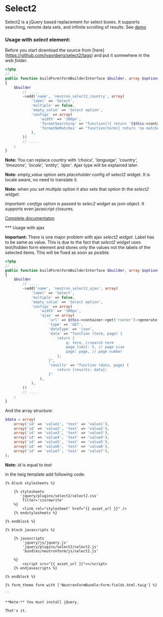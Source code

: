 Select2
=======

Select2 is a jQuery based replacement for select boxes. It supports searching, remote data sets, and infinite scrolling of results. See [demo](http://ivaynberg.github.com/select2/)

### Usage with *select* element:

Before you start download the source from [here] (https://github.com/ivaynberg/select2/tags) and put it somewhere in the *web folder*.

``` php
<?php
// ...
public function buildForm(FormBuilderInterface $builder, array $options)
{
    $builder
        // .....
        ->add('name', 'neutron_select2_country', array(
            'label' => 'Select', 
            'multiple' => false,
            'empty_value' => 'Select option',
            'configs' => array(
                'width' => '300px',
                'formatSearching' => "function(){ return '{$this->container->get('translator')->trans('searching')}'; }",
                'formatNoMatches' => "function(term){ return 'no matches found for ' + term;}" 
            ),
        ))
		// .....
    ;
}
```

**Note:** You can replace *country* with *'choice', 'language', 'country', 'timezone', 'locale', 'entity', 'ajax'*. Ajax type will be explained later.

**Note:** *empty_value* option sets *placeholder* config of select2 widget. It is locale aware, no need to translate it. 

**Note:** when you set *multiple* option it also sets that option th the *select2 widget*.

*Important:* *configs* option is passed to *selec2 widget* as json object. It supports even javascript closures.

[Complete documentaton](http://ivaynberg.github.com/select2/)


*** Usage with ajax

**Important:** There is one major problem with ajax *select2 widget*. Label has to be same as value. 
This is due to the fact that *select2 widget* uses text/hidden form element and stores only the values not the labels of the selected items.
This will be fixed as soon as posible.


``` php
<?php
// ...
public function buildForm(FormBuilderInterface $builder, array $options)
{
    $builder
        // .....
        ->add('name', 'neutron_select2_ajax', array(
            'label' => 'Select', 
            'multiple' => false,
            'empty_value' => 'Select option',
            'configs' => array(
                'width' => '300px',
                'ajax' => array(
                    'url' => $this->container->get('router')->generate('autocomplete', array(), true),
                    'type' => 'GET',
                    'dataType' => 'json',  
                    'data' => "function (term, page) {
                        return {
                            q: term, //search term
                            page_limit: 5, // page size
                            page: page, // page number
                        };
                    }",
                    'results' => "function (data, page) { 
                        return {results: data};
                    }"      
                ),
            ),
        ))
		// .....
    ;
}
```

And the array structure:

``` php
$data = array(
    array('id' => 'value1', 'text' => 'value1'),
    array('id' => 'value2', 'text' => 'value2'),
    array('id' => 'value3', 'text' => 'value3'),
    array('id' => 'value4', 'text' => 'value4'),
    array('id' => 'value5', 'text' => 'value5'),
    array('id' => 'value6', 'text' => 'value6'),
    array('id' => 'value7', 'text' => 'value7'),
);
```

**Note:** *id* is equal to *text*

in the twig template add following code:

``` jinja
{% block stylesheets %}
            
    {% stylesheets
       'jquery/plugins/select2/select2.css'
        filter='cssrewrite'
    %}
        <link rel="stylesheet" href="{{ asset_url }}" />
    {% endstylesheets %}

{% endblock %}

{% block javascripts %}

    {% javascripts
        'jquery/js/jquery.js'
        'jquery/plugins/select2/select2.js'                    
        'bundles/neutronform/js/select2.js'
   
    %}
        <script src="{{ asset_url }}"></script>
	{% endjavascripts %}

{% endblock %}

{% form_theme form with ['NeutronFormBundle:Form:fields.html.twig'] %}

``

**Note:** You must install jQuery.

That's it.



